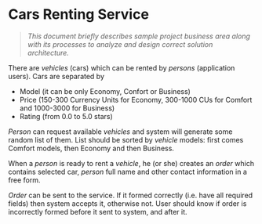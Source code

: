 # Cars Renting Service

> *This document briefly describes sample project business area along with its processes to analyze and design correct solution architecture.*

There are *vehicles* (cars) which can be rented by *persons* (application users). Cars are separated by

  - Model (it can be only Economy, Confort or Business)
  - Price (150-300 Currency Units for Economy, 300-1000 CUs for Comfort and 1000-3000 for Business)
  - Rating (from 0.0 to 5.0 stars)

*Person* can request available *vehicles* and system will generate some random list of them. List should be sorted by *vehicle* models: first comes Comfort models, then Economy and then Business.

When a *person* is ready to rent a *vehicle*, he (or she) creates an *order* which contains selected car, *person* full name and other contact information in a free form.

*Order* can be sent to the service. If it formed correctly (i.e. have all required fields) then system accepts it, otherwise not. User should know if order is incorrectly formed before it sent to system, and after it.
